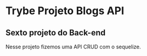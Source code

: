 # Trybe Projeto Blogs API
## Sexto projeto do Back-end

Nesse projeto fizemos uma API CRUD com o sequelize.
